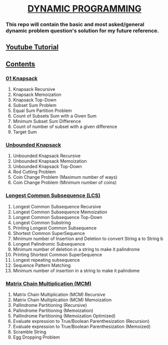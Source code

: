 <h1 align="center"><a href="#">DYNAMIC PROGRAMMING</a></h1>
<h3>This repo will contain the basic and most asked/general dynamic problem question's solution for my future reference.</h3>

<h2><a href="https://youtube.com/playlist?list=PL_z_8CaSLPWekqhdCPmFohncHwz8TY2Go">Youtube Tutorial</a></h2>

<h2><a href="#">Contents</a></h2>
<h3><a href="#">01 Knapsack</a></h3>
<ol>
    <li>Knapsack Recursive</li>
    <li>Knapsack Memoization</li>
    <li>Knapsack Top-Down</li>
    <li>Subset Sum Problem</li>
    <li>Equal Sum Partition Problem</li>
    <li>Count of Subsets Sum with a Given Sum</li>
    <li>Minimum Subset Sum Difference</li>
    <li>Count of number of subset with a given difference</li>
    <li>Target Sum</li>
</ol>
<h3><a href="#">Unbounded Knapsack</a></h3>
<ol>
    <li>Unbounded Knapsack Recursive</li>
    <li>Unbounded Knapsack Memoization</li>
    <li>Unbounded Knapsack Top-Down</li>
    <li>Rod Cutting Problem</li>
    <li>Coin Change Problem (Maximum number of ways)</li>
    <li>Coin Change Problem (Minimum number of coins)</li>
</ol>
<h3><a href="#">Longest Common Subsequence (LCS)</a></h3>
<ol>
    <li>Longest Common Subsequence Recursive</li>
    <li>Longest Common Subsequence Memoization</li>
    <li>Longest Common Subsequence Top-Down</li>
    <li>Longest Common Substring</li>
    <li>Printing Longest Common Subsequence</li>
    <li>Shortest Common SuperSequence</li>
    <li>Minimum number of Insertion and Deletion to convert String a to String b</li>
    <li>Longest Palindromic Subsequence</li>
    <li>Minimum number of deletion in a string to make it palindrome</li>
    <li>Printing Shortest Common SuperSequence</li>
    <li>Longest repeating subsequence</li>
    <li>Sequence Pattern Matching</li>
    <li>Minimum number of insertion in a string to make it palindome</li>
</ol>
<h3><a href="#">Matrix Chain Multiplication (MCM)</a></h3>
<ol>
    <li>Matrix Chain Multiplication (MCM) Recursive</li>
    <li>Matrix Chain Multiplication (MCM) Memoization</li>
    <!-- <li>Printing Matrix Chain Multiplication</li> -->
    <li>Pallindrome Partitioning (Recursive)</li>
    <li>Pallindrome Partitioning (Memoization)</li>
    <li>Pallindrome Partitioning (Memoization Optimized)</li>
    <li>Evaluate expression to True/Boolean Parenthesization (Recursion)</li>
    <li>Evaluate expression to True/Boolean Parenthesization (Memoized)</li>
    <!-- <li>Min/Max value of an Expression</li> -->
    <li>Scramble String</li>
    <li>Egg Dropping Problem</li>
</ol>
